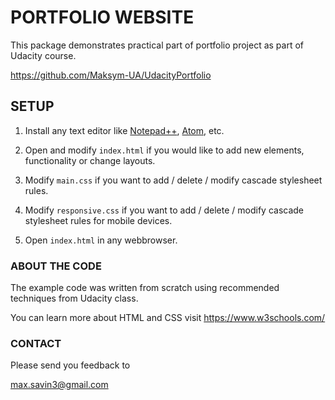 # PORTFOLIO WEBSITE

This package demonstrates practical part of portfolio project
as part of Udacity course.

https://github.com/Maksym-UA/UdacityPortfolio

## SETUP

 1. Install any text editor like [Notepad++](https://notepad-plus-plus.org/download/v7.4.2.html), [Atom](https://atom.io/), etc.
 
 2. Open and modify ``` index.html ``` if you would like to add new elements, functionality or 
	change layouts.

 3. Modify ``` main.css ``` if you want to add / delete / modify cascade stylesheet rules.

 4. Modify ``` responsive.css ``` if you want to add / delete / modify cascade stylesheet rules for mobile devices.    

 5. Open ``` index.html ``` in any webbrowser.

### ABOUT THE CODE

The example code was written from scratch using recommended techniques from Udacity class.

You can learn more about HTML and CSS visit https://www.w3schools.com/

### CONTACT

Please send you feedback to

max.savin3@gmail.com
